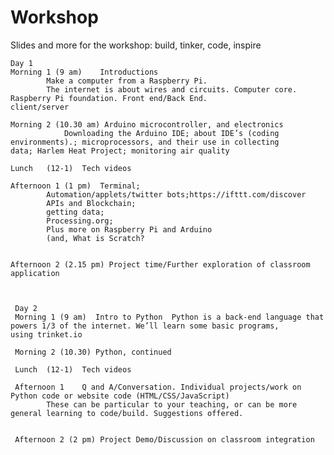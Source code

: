 # Workshop
Slides and more for the workshop: build, tinker, code, inspire

    Day 1
    Morning 1 (9 am)	Introductions
			Make a computer from a Raspberry Pi. 
			The internet is about wires and circuits. Computer core. Raspberry Pi foundation. Front end/Back End.					client/server	
  
    Morning 2 (10.30 am) Arduino microcontroller, and electronics	
    			Downloading the Arduino IDE; about IDE’s (coding environments).; microprocessors, and their use in collecting 				data; Harlem Heat Project; monitoring air quality	

    Lunch   (12-1) 	Tech videos 
		
    Afternoon 1 (1 pm)	Terminal;
			Automation/applets/twitter bots;https://ifttt.com/discover
			APIs and Blockchain;
			getting data; 
			Processing.org; 
			Plus more on Raspberry Pi and Arduino
			(and, What is Scratch?
 

    Afternoon 2 (2.15 pm) Project time/Further exploration of classroom application		



     Day 2
     Morning 1 (9 am)  Intro to Python	Python is a back-end language that powers 1/3 of the internet. We’ll learn some basic programs, 		       using trinket.io

     Morning 2 (10.30) Python, continued		

     Lunch	(12-1)  Tech videos		

     Afternoon 1	Q and A/Conversation. Individual projects/work on Python code or website code (HTML/CSS/JavaScript) 
			These can be particular to your teaching, or can be more general learning to code/build. Suggestions offered. 	


     Afternoon 2 (2 pm) Project Demo/Discussion on classroom integration 
		


